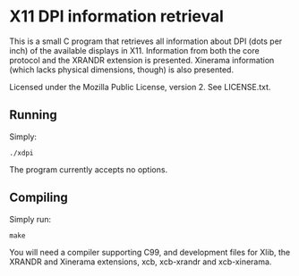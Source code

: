 # X11 DPI information retrieval

This is a small C program that retrieves all information about DPI (dots
per inch) of the available displays in X11. Information from both the
core protocol and the XRANDR extension is presented. Xinerama
information (which lacks physical dimensions, though) is also presented.

Licensed under the Mozilla Public License, version 2. See LICENSE.txt.

## Running

Simply:

    ./xdpi

The program currently accepts no options.

## Compiling

Simply run:

    make

You will need a compiler supporting C99, and development files for Xlib,
the XRANDR and Xinerama extensions, xcb, xcb-xrandr and xcb-xinerama.
